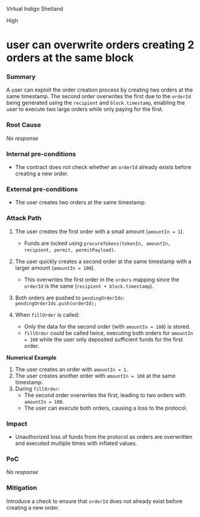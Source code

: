 Virtual Indigo Shetland

High

# user can overwrite orders creating 2 orders at the same block

### Summary

A user can exploit the order creation process by creating two orders at the same timestamp. The second order overwrites the first due to the `orderId` being generated using the `recipient` and `block.timestamp`, enabling the user to execute two large orders while only paying for the first.

### Root Cause

_No response_

### Internal pre-conditions

- The contract does not check whether an `orderId` already exists before creating a new order.


### External pre-conditions

- The user creates two orders at the same timestamp.

### Attack Path


1. The user creates the first order with a small amount (`amountIn = 1`).
    - Funds are locked using `procureTokens(tokenIn, amountIn, recipient, permit, permitPayload)`.
2. The user quickly creates a second order at the same timestamp with a larger amount (`amountIn = 100`).
    - This overwrites the first order in the `orders` mapping since the `orderId` is the same (`recipient + block.timestamp`).
3. Both orders are pushed to `pendingOrderIds`:
    `pendingOrderIds.push(orderId);`
    
1. When `fillOrder` is called:
    - Only the data for the second order (with `amountIn = 100`) is stored.
    - `fillOrder` could be called twice, executing both orders for `amountIn = 100` while the user only deposited sufficient funds for the first order.


**Numerical Example**

1. The user creates an order with `amountIn = 1`.
2. The user creates another order with `amountIn = 100` at the same timestamp.
3. During `fillOrder`:
    - The second order overwrites the first, leading to two orders with `amountIn = 100`.
    - The user can execute both orders, causing a loss to the protocol.


### Impact

- Unauthorized loss of funds from the protocol as orders are overwritten and executed multiple times with inflated values.


### PoC

_No response_

### Mitigation

Introduce a check to ensure that `orderId` does not already exist before creating a new order.
